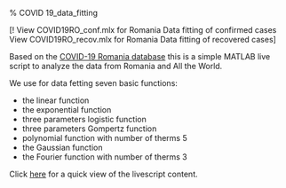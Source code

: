 % COVID 19_data_fitting

[! View COVID19RO_conf.mlx for Romania Data fitting of confirmed cases
   View COVID19RO_recov.mlx for Romania Data fitting of recovered cases]

Based on the [COVID-19 Romania database](https://raw.githubusercontent.com/lorandparajdi/COVID-19-RO/master/dataROCSV.csv)
this is a simple MATLAB live script to analyze the data from Romania and All the World. 

We use for data fetting seven basic functions:
- the linear function
- the exponential function
- three parameters logistic function
- three parameters Gompertz function
- polynomial function with number of therms 5
- the Gaussian function
- the Fourier function with number of therms 3

Click [here](./covid19-live-script.md) for a quick view of the livescript content.